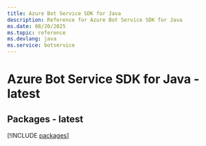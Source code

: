 ```yaml
---
title: Azure Bot Service SDK for Java
description: Reference for Azure Bot Service SDK for Java
ms.date: 08/20/2025
ms.topic: reference
ms.devlang: java
ms.service: botservice
---
```

# Azure Bot Service SDK for Java - latest
## Packages - latest
[!INCLUDE [packages](bot-service-index.md)]